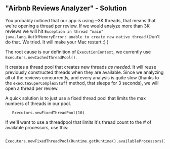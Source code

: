 ## "Airbnb Reviews Analyzer" - Solution

You probably noticed that our app is using ~3K threads, that means that we're opening a thread per review.
If we would analyze more than 3K reviews we will hit `Exception in thread "main" java.lang.OutOfMemoryError: unable to create new native thread`
(Don't do that. We tried. It will make your Mac restart :) )
 
The root cause is our definition of `ExecutionContext`, we currently use `Executors.newCachedThreadPool()`.

It creates a thread pool that creates new threads *as needed*. 
It will reuse previously constructed threads when they are available. Since we analyzing all of the reviews concurrently, 
and every analysis is quite slow (thanks to the `executeSuperComplexStuff` method, that sleeps for 3 seconds), we will open a thread per review.


A quick solution is to just use a fixed thread pool that limits the max numbers of threads in our pool.
```
   Executors.newFixedThreadPool(10)
```

If we'll want to use a threadpool that limits it's thread count to the # of available processors, use this:
```
   Executors.newFixedThreadPool(Runtime.getRuntime().availableProcessors())
```
